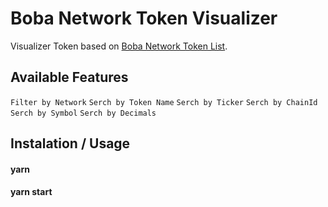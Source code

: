 # Boba Network Token Visualizer

Visualizer Token based on [Boba Network Token List](https://github.com/bobanetwork/token-list).

## Available Features

`Filter by Network`
`Serch by Token Name`
`Serch by Ticker`
`Serch by ChainId`
`Serch by Symbol`
`Serch by Decimals`


## Instalation / Usage

#### yarn
#### yarn start
